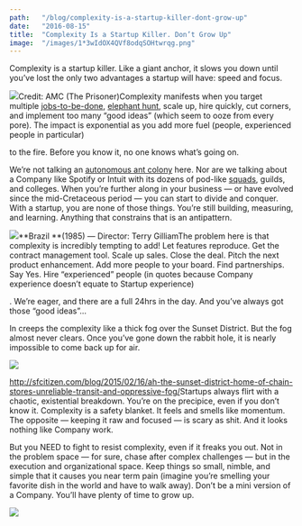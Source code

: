 ```yaml
---
path:	"/blog/complexity-is-a-startup-killer-dont-grow-up"
date:	"2016-08-15"
title:	"Complexity Is a Startup Killer. Don’t Grow Up"
image:	"/images/1*3wIdOX4QVf8odqSOHtwrqg.png"
---
```


Complexity is a startup killer. Like a giant anchor, it slows you down until you’ve lost the only two advantages a startup will have: speed and focus.

![](/images/1*3wIdOX4QVf8odqSOHtwrqg.png)Credit: AMC (The Prisoner)Complexity manifests when you target multiple [jobs-to-be-done](https://jtbd.info/), [elephant hunt](https://bothsidesofthetable.com/most-startups-should-be-deer-hunters-7fdecf58f4f6#.4h29ypz1l), scale up, hire quickly, cut corners, and implement too many “good ideas” (which seem to ooze from every pore). The impact is exponential as you add more fuel (people, experienced people in particular)

 to the fire. Before you know it, no one knows what’s going on.

We’re not talking an [autonomous ant colony](http://www.techtimes.com/articles/7677/20140530/ants-have-a-more-complex-network-than-google.htm) here. Nor are we talking about a Company like Spotify or Intuit with its dozens of pod-like [squads](https://rctom.hbs.org/submission/the-spotify-squad-how-to-successfully-lead-a-global-organization-without-an-operations-team/), guilds, and colleges. When you’re further along in your business — or have evolved since the mid-Cretaceous period — you can start to divide and conquer. With a startup, you are none of those things. You’re still building, measuring, and learning. Anything that constrains that is an antipattern.

![](/images/1*APtw_dKk8MnCwvF_ZIZh0w.png)**Brazil **(1985) — Director: Terry GilliamThe problem here is that complexity is incredibly tempting to add! Let features reproduce. Get the contract management tool. Scale up sales. Close the deal. Pitch the next product enhancement. Add more people to your board. Find partnerships. Say Yes. Hire “experienced” people (in quotes because Company experience doesn’t equate to Startup experience)

. We’re eager, and there are a full 24hrs in the day. And you’ve always got those “good ideas”…

In creeps the complexity like a thick fog over the Sunset District. But the fog almost never clears. Once you’ve gone down the rabbit hole, it is nearly impossible to come back up for air.

![](/images/1*e-iEixNUrJrQk86V9msGvg.png)

<http://sfcitizen.com/blog/2015/02/16/ah-the-sunset-district-home-of-chain-stores-unreliable-transit-and-oppressive-fog/>Startups always flirt with a chaotic, existential breakdown. You’re on the precipice, even if you don’t know it. Complexity is a safety blanket. It feels and smells like momentum. The opposite — keeping it raw and focused — is scary as shit. And it looks nothing like Company work.

But you NEED to fight to resist complexity, even if it freaks you out. Not in the problem space — for sure, chase after complex challenges — but in the execution and organizational space. Keep things so small, nimble, and simple that it causes you near term pain (imagine you’re smelling your favorite dish in the world and have to walk away). Don’t be a mini version of a Company. You’ll have plenty of time to grow up.

![](/images/1*VdEdW8OFRotAmdXOopqnLA.png)